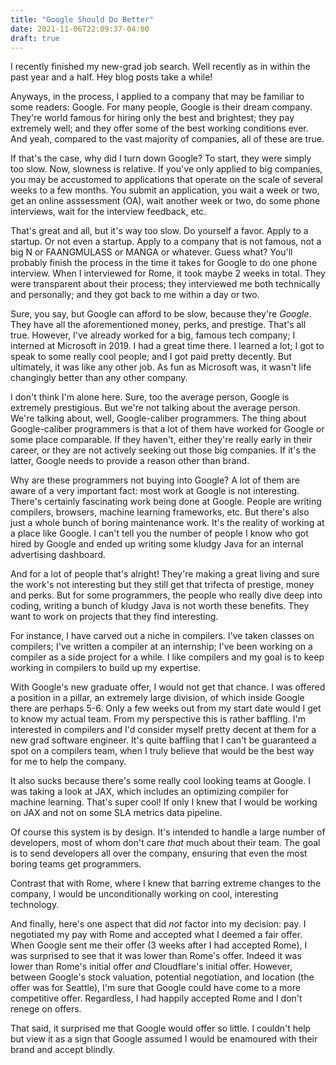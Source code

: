 ```yaml
---
title: "Google Should Do Better"
date: 2021-11-06T22:09:37-04:00
draft: true
---
```


I recently finished my new-grad job search. Well recently as in within
the past year and a half. Hey blog posts take a while!

Anyways, in the process, I applied to a company that may be familiar
to some readers: Google. For many people, Google is their dream
company. They're world famous for hiring only the best and brightest;
they pay extremely well; and they offer some of the best working
conditions ever. And yeah, compared to the vast majority of companies,
all of these are true.

If that's the case, why did I turn down Google? To start, they were
simply too slow. Now, slowness is relative. If you've only applied to
big companies, you may be accustomed to applications that operate on
the scale of several weeks to a few months. You submit an application,
you wait a week or two, get an online asssessment (OA), wait another
week or two, do some phone interviews, wait for the interview
feedback, etc.

That's great and all, but it's way too slow. Do yourself a
favor. Apply to a startup. Or not even a startup. Apply to a company
that is not famous, not a big N or FAANGMULASS or MANGA or
whatever. Guess what? You'll probably finish the process in the time
it takes for Google to do one phone interview. When I interviewed for
Rome, it took maybe 2 weeks in total. They were transparent about
their process; they interviewed me both technically and personally;
and they got back to me within a day or two.

Sure, you say, but Google can afford to be slow, because they're
*Google*. They have all the aforementioned money, perks, and
prestige. That's all true. However, I've already worked for a big,
famous tech company; I interned at Microsoft in 2019. I had a great
time there. I learned a lot; I got to speak to some really cool
people; and I got paid pretty decently. But ultimately, it was like
any other job. As fun as Microsoft was, it wasn't life changingly
better than any other company.

I don't think I'm alone here. Sure, too the average person, Google is
extremely prestigious. But we're not talking about the average
person. We're talking about, well, Google-caliber programmers. The
thing about Google-caliber programmers is that a lot of them have
worked for Google or some place comparable. If they haven't, either
they're really early in their career, or they are not actively seeking
out those big companies. If it's the latter, Google needs to provide a
reason other than brand.

Why are these programmers not buying into Google? A lot of them are
aware of a very important fact: most work at Google is not
interesting. There's certainly fascinating work being done at
Google. People are writing compilers, browsers, machine learning
frameworks, etc. But there's also just a whole bunch of boring
maintenance work. It's the reality of working at a place like
Google. I can't tell you the number of people I know who got hired by
Google and ended up writing some kludgy Java for an internal
advertising dashboard.

And for a lot of people that's alright! They're making a great living
and sure the work's not interesting but they still get that trifecta
of prestige, money and perks. But for some programmers, the people who
really dive deep into coding, writing a bunch of kludgy Java is not
worth these benefits. They want to work on projects that they find
interesting.

For instance, I have carved out a niche in compilers. I've taken classes
on compilers; I've written a compiler at an internship; I've been
working on a compiler as a side project for a while. I like compilers
and my goal is to keep working in compilers to build up my expertise.

With Google's new graduate offer, I would not get that chance. I was
offered a position in a pillar, an extremely large division, of which
inside Google there are perhaps 5-6. Only a few weeks out from my
start date would I get to know my actual team. From my perspective
this is rather baffling. I'm interested in compilers and I'd consider
myself pretty decent at them for a new grad software engineer. It's
quite baffling that I can't be guaranteed a spot on a compilers team,
when I truly believe that would be the best way for me to help the
company.

It also sucks because there's some really cool looking teams at
Google. I was taking a look at JAX, which includes an optimizing
compiler for machine learning. That's super cool! If only I knew that
I would be working on JAX and not on some SLA metrics data pipeline.

Of course this system is by design. It's intended to handle a large
number of developers, most of whom don't care *that* much about their
team. The goal is to send developers all over the company, ensuring
that even the most boring teams get programmers.

Contrast that with Rome, where I knew that barring extreme changes to
the company, I would be unconditionally working on cool, interesting
technology.

And finally, here's one aspect that did *not* factor into my decision:
pay. I negotiated my pay with Rome and accepted what I deemed a fair
offer. When Google sent me their offer (3 weeks after I had accepted
Rome), I was surprised to see that it was lower than Rome's
offer. Indeed it was lower than Rome's initial offer *and*
Cloudflare's initial offer. However, between Google's stock valuation,
potential negotiation, and location (the offer was for Seattle), I'm
sure that Google could have come to a more competitive
offer. Regardless, I had happily accepted Rome and I don't renege on
offers.

That said, it surprised me that Google would offer so little. I
couldn't help but view it as a sign that Google assumed I would be
enamoured with their brand and accept blindly.
